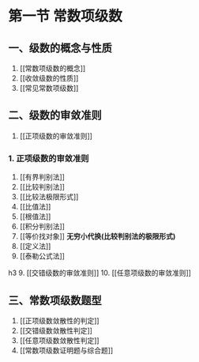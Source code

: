 # 第一节 常数项级数

## 一、级数的概念与性质

1. [[常数项级数的概念]]
2. [[收敛级数的性质]]
3. [[常见常数项级数]]

## 二、级数的审敛准则

1. [[正项级数的审敛准则]]

### 1. 正项级数的审敛准则

1. [[有界判别法]]
1. [[比较判别法]]
1. [[比较法极限形式]]
1. [[比值法]]
1. [[根值法]]
1. [[积分判别法]]
1. [[等价找对象]] **无穷小代换(比较判别法的极限形式)**
1. [[定义法]]
1. [[泰勒公式法]]

h3 9. [[交错级数的审敛准则]] 10. [[任意项级数的审敛准则]]

## 三、常数项级数题型

1. [[正项级数敛散性的判定]]
2. [[交错级数敛散性判定]]
3. [[任意项级数敛散性判定]]
4. [[常数项级数证明题与综合题]]
